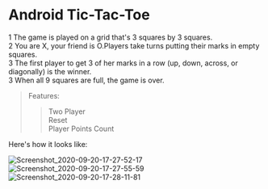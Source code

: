 # Android Tic-Tac-Toe
1 The game is played on a grid that's 3 squares by 3 squares.<br />
2 You are X, your friend is O.Players take turns putting their marks in empty squares.<br />
3 The first player to get 3 of her marks in a row (up, down, across, or diagonally) is the winner.<br />
3 When all 9 squares are full, the game is over.<br />

>Features:
>>Two Player<br />
>>Reset<br />
>>Player Points Count<br />

Here's how it looks like:

![Screenshot_2020-09-20-17-27-52-17](https://user-images.githubusercontent.com/55189710/93711088-f1caed00-fb68-11ea-8e29-26b5ca8b2634.png)
![Screenshot_2020-09-20-17-27-55-59](https://user-images.githubusercontent.com/55189710/93711089-f2fc1a00-fb68-11ea-8b30-28066ae3c450.png)
![Screenshot_2020-09-20-17-28-11-81](https://user-images.githubusercontent.com/55189710/93711087-f0012980-fb68-11ea-8b06-c2e46c649d7e.png)



